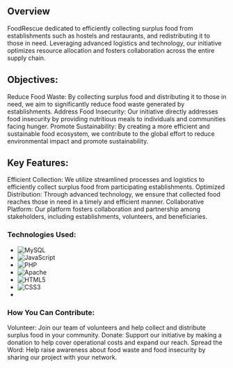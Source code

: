 ## Overview
FoodRescue dedicated to efficiently collecting surplus food from establishments such as hostels and restaurants, and redistributing it to those in need. Leveraging advanced logistics and technology, our initiative optimizes resource allocation and fosters collaboration across the entire supply chain.

## Objectives:
Reduce Food Waste: By collecting surplus food and distributing it to those in need, we aim to significantly reduce food waste generated by establishments.
Address Food Insecurity: Our initiative directly addresses food insecurity by providing nutritious meals to individuals and communities facing hunger.
Promote Sustainability: By creating a more efficient and sustainable food ecosystem, we contribute to the global effort to reduce environmental impact and promote sustainability.

## Key Features:
Efficient Collection: We utilize streamlined processes and logistics to efficiently collect surplus food from participating establishments.
Optimized Distribution: Through advanced technology, we ensure that collected food reaches those in need in a timely and efficient manner.
Collaborative Platform: Our platform fosters collaboration and partnership among stakeholders, including establishments, volunteers, and beneficiaries.

### Technologies Used:

- ![MySQL](https://img.shields.io/badge/mysql-4479A1.svg?style=for-the-badge&logo=mysql&logoColor=white)
- ![JavaScript](https://img.shields.io/badge/javascript-%23323330.svg?style=for-the-badge&logo=javascript&logoColor=%23F7DF1E)
- ![PHP](https://img.shields.io/badge/php-%23777BB4.svg?style=for-the-badge&logo=php&logoColor=white)
- ![Apache](https://img.shields.io/badge/apache-%23D42029.svg?style=for-the-badge&logo=apache&logoColor=white)
- ![HTML5](https://img.shields.io/badge/html5-%23E34F26.svg?style=for-the-badge&logo=html5&logoColor=white)
- ![CSS3](https://img.shields.io/badge/css3-%231572B6.svg?style=for-the-badge&logo=css3&logoColor=white)
- 
### How You Can Contribute:
Volunteer: Join our team of volunteers and help collect and distribute surplus food in your community.
Donate: Support our initiative by making a donation to help cover operational costs and expand our reach.
Spread the Word: Help raise awareness about food waste and food insecurity by sharing our project with your network.
